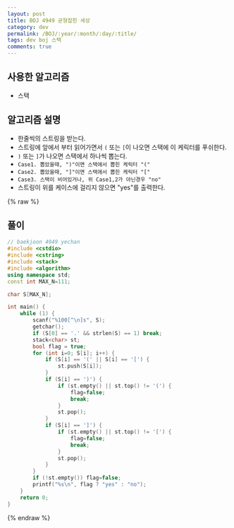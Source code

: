 ```yaml
---
layout: post
title: BOJ 4949 균형잡힌 세상
category: dev
permalink: /BOJ/:year/:month/:day/:title/
tags: dev boj 스택
comments: true
---
```

## 사용한 알고리즘
- 스택

## 알고리즘 설명
- 한줄씩의 스트링을 받는다.
- 스트링에 앞에서 부터 읽어가면서 `(` 또는 `[`이 나오면 스택에 이 케릭터를 푸쉬한다.
- `)` 또는 `]`가 나오면 스택에서 하나씩 뽑는다.
- `Case1. 뽑았을때, ")"이면 스택에서 뽑힌 케릭터 "("`
- `Case2. 뽑았을때, "]"이면 스택에서 뽑힌 케릭터 "["`
- `Case3. 스택이 비어있거나, 위 Case1,2가 아닌경우 "no"`
- 스트링이 위를 케이스에 걸리지 않으면 "yes"를 출력한다.

{% raw %}
## 풀이
```c++
// baekjoon 4949 yechan
#include <cstdio>
#include <cstring>
#include <stack>
#include <algorithm>
using namespace std;
const int MAX_N=111;

char S[MAX_N];

int main() {
	while (1) {
		scanf("%100[^\n]s", S);
		getchar();
		if (S[0] == '.' && strlen(S) == 1) break;
		stack<char> st;
		bool flag = true;
		for (int i=0; S[i]; i++) {
			if (S[i] == '(' || S[i] == '[') {
				st.push(S[i]);
			}
			if (S[i] == ')') {
				if (st.empty() || st.top() != '(') {
					flag=false;
					break;
				}
				st.pop();
			}
			if (S[i] == ']') {
				if (st.empty() || st.top() != '[') {
					flag=false;
					break;
				}
				st.pop();
			}
		}
		if (!st.empty()) flag=false;
		printf("%s\n", flag ? "yes" : "no");
	}
	return 0;
}
```
{% endraw %}
